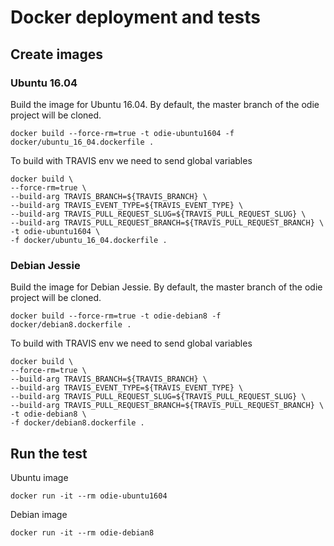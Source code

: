 # Docker deployment and tests

## Create images

### Ubuntu 16.04
Build the image for Ubuntu 16.04. By default, the master branch of the odie project will be cloned.
```
docker build --force-rm=true -t odie-ubuntu1604 -f docker/ubuntu_16_04.dockerfile .
```

To build with TRAVIS env we need to send global variables
```
docker build \
--force-rm=true \
--build-arg TRAVIS_BRANCH=${TRAVIS_BRANCH} \
--build-arg TRAVIS_EVENT_TYPE=${TRAVIS_EVENT_TYPE} \
--build-arg TRAVIS_PULL_REQUEST_SLUG=${TRAVIS_PULL_REQUEST_SLUG} \
--build-arg TRAVIS_PULL_REQUEST_BRANCH=${TRAVIS_PULL_REQUEST_BRANCH} \
-t odie-ubuntu1604 \
-f docker/ubuntu_16_04.dockerfile .
```

### Debian Jessie
Build the image for Debian Jessie. By default, the master branch of the odie project will be cloned.
```
docker build --force-rm=true -t odie-debian8 -f docker/debian8.dockerfile .
```

To build with TRAVIS env we need to send global variables
```
docker build \
--force-rm=true \
--build-arg TRAVIS_BRANCH=${TRAVIS_BRANCH} \
--build-arg TRAVIS_EVENT_TYPE=${TRAVIS_EVENT_TYPE} \
--build-arg TRAVIS_PULL_REQUEST_SLUG=${TRAVIS_PULL_REQUEST_SLUG} \
--build-arg TRAVIS_PULL_REQUEST_BRANCH=${TRAVIS_PULL_REQUEST_BRANCH} \
-t odie-debian8 \
-f docker/debian8.dockerfile .
```

## Run the test

Ubuntu image
```
docker run -it --rm odie-ubuntu1604
```

Debian image
```
docker run -it --rm odie-debian8
```

